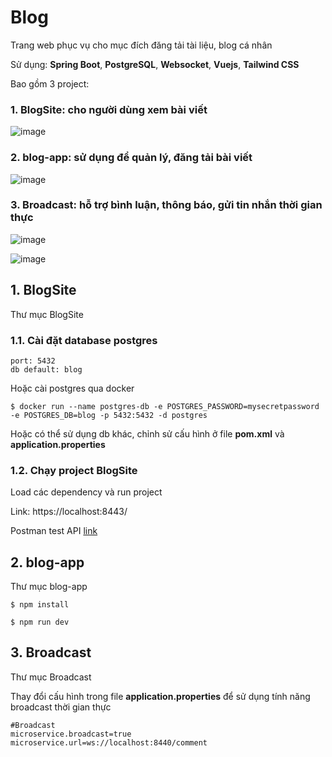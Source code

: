 # Blog
Trang web phục vụ cho mục đích đăng tải tài liệu, blog cá nhân

Sử dụng: **Spring Boot**, **PostgreSQL**, **Websocket**, **Vuejs**, **Tailwind CSS**

Bao gồm 3 project:

### 1. **BlogSite:** cho người dùng xem bài viết
   
![image](https://github.com/vanlinh619/Blog/assets/71812422/b5c83515-2be6-48e5-aabf-3814b9e9a5d2)

### 2. **blog-app:** sử dụng để quản lý, đăng tải bài viết

![image](https://github.com/vanlinh619/Blog/assets/71812422/a419f5ad-7498-49b1-b99f-fa4c69e551dc)


### 3. **Broadcast:** hỗ trợ **bình luận**, thông báo, gửi tin nhắn thời gian thực

![image](https://github.com/vanlinh619/Blog/assets/71812422/a74a6842-c535-4b0f-94db-3248bd6cce9e)

![image](https://github.com/vanlinh619/Blog/assets/71812422/fcee8755-12b9-4cce-888e-f22a6d2fcd71)


## 1. BlogSite
Thư mục BlogSite
### 1.1. Cài đặt database postgres
```
port: 5432
db default: blog
```
Hoặc cài postgres qua docker
```
$ docker run --name postgres-db -e POSTGRES_PASSWORD=mysecretpassword -e POSTGRES_DB=blog -p 5432:5432 -d postgres
```
Hoặc có thể sử dụng db khác, chỉnh sử cấu hình ở file **pom.xml** và **application.properties**
### 1.2. Chạy project BlogSite
Load các dependency và run project

Link: https://localhost:8443/

Postman test API [link](https://www.postman.com/planetary-desert-10407/workspace/blog-api/collection/14981914-609dfd89-ba97-4443-ab3a-293ee6f915fc?action=share&creator=14981914)

## 2. blog-app
Thư mục blog-app
```
$ npm install
```
```
$ npm run dev
```
## 3. Broadcast
Thư mục Broadcast

Thay đổi cấu hình trong file **application.properties** để sử dụng tính năng broadcast thời gian thực

```
#Broadcast
microservice.broadcast=true
microservice.url=ws://localhost:8440/comment
```
